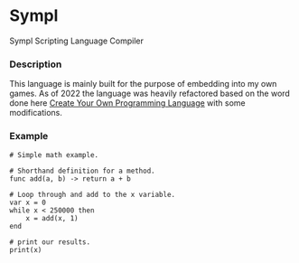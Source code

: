 # Sympl
Sympl Scripting Language Compiler

### Description
This language is mainly built for the purpose of embedding into my own games. As of 2022 the language was heavily refactored based on the word done here [Create Your Own Programming Language](https://www.youtube.com/watch?v=Eythq9848Fg&list=PLZQftyCk7_SdoVexSmwy_tBgs7P0b97yD&index=1) with some modifications. 

### Example
```
# Simple math example.

# Shorthand definition for a method.
func add(a, b) -> return a + b

# Loop through and add to the x variable.
var x = 0
while x < 250000 then
    x = add(x, 1)
end

# print our results.
print(x)
```


